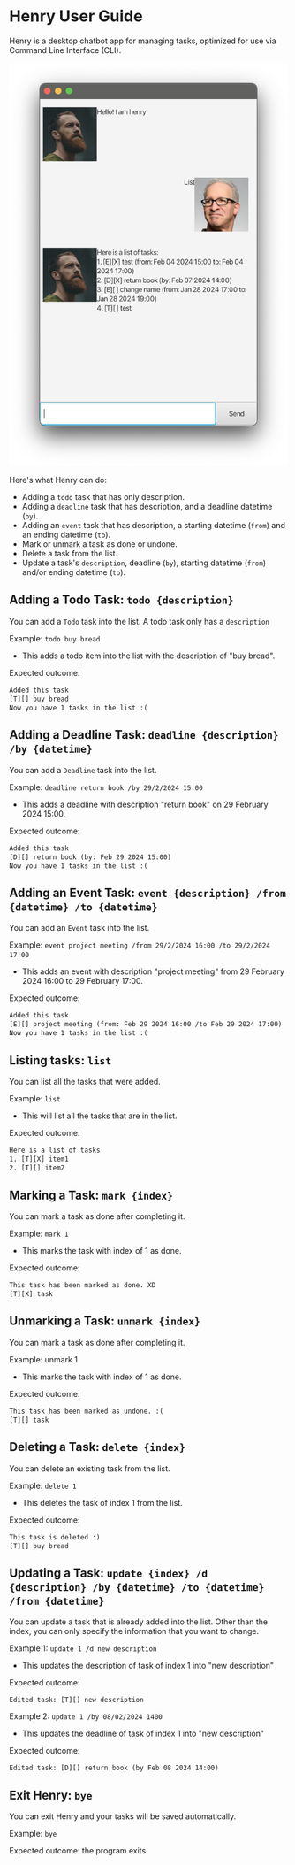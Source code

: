 # Henry User Guide

Henry is a desktop chatbot app for managing tasks, optimized for use via Command Line Interface (CLI).

![](./Ui.png)

Here's what Henry can do:
- Adding a `todo` task that has only description.
- Adding a `deadline` task that has description, and a deadline datetime (`by`).
- Adding an `event` task that has description, a starting datetime (`from`) and an ending datetime (`to`).
- Mark or unmark a task as done or undone.
- Delete a task from the list.
- Update a task's `description`, deadline (`by`), starting datetime (`from`) and/or ending datetime (`to`).

## Adding a Todo Task: `todo {description}`

You can add a `Todo` task into the list. A todo task only has a `description`

Example: `todo buy bread`

- This adds a todo item into the list with the description of "buy bread".

Expected outcome:
```
Added this task
[T][] buy bread
Now you have 1 tasks in the list :(
```

## Adding a Deadline Task: `deadline {description} /by {datetime}`

You can add a `Deadline` task into the list.

Example: `deadline return book /by 29/2/2024 15:00`

- This adds a deadline with description "return book" on 29 February 2024 15:00.

Expected outcome:
```
Added this task
[D][] return book (by: Feb 29 2024 15:00)
Now you have 1 tasks in the list :(
```

## Adding an Event Task: `event {description} /from {datetime} /to {datetime}`

You can add an `Event` task into the list.

Example: `event project meeting /from 29/2/2024 16:00 /to 29/2/2024 17:00`

- This adds an event with description "project meeting" from 29 February 2024 16:00 to 29 February 17:00.

Expected outcome:
```
Added this task
[E][] project meeting (from: Feb 29 2024 16:00 /to Feb 29 2024 17:00)
Now you have 1 tasks in the list :(
```

## Listing tasks: `list`

You can list all the tasks that were added.

Example: `list`
- This will list all the tasks that are in the list.

Expected outcome:
```
Here is a list of tasks
1. [T][X] item1
2. [T][] item2
```

## Marking a Task: `mark {index}`

You can mark a task as done after completing it.

Example: `mark 1`
- This marks the task with index of 1 as done.

Expected outcome:
```
This task has been marked as done. XD
[T][X] task
```

## Unmarking a Task: `unmark {index}`

You can mark a task as done after completing it.

Example: unmark 1
- This marks the task with index of 1 as done.

Expected outcome:
```
This task has been marked as undone. :(
[T][] task
```

## Deleting a Task: `delete {index}`

You can delete an existing task from the list.

Example: `delete 1`
- This deletes the task of index 1 from the list.

Expected outcome:
```
This task is deleted :)
[T][] buy bread
```

## Updating a Task: `update {index} /d {description} /by {datetime} /to {datetime} /from {datetime}`

You can update a task that is already added into the list. Other than the index, you can only specify the information that you want to change.

Example 1: `update 1 /d new description`
- This updates the description of task of index 1 into "new description" 

Expected outcome:
```
Edited task: [T][] new description
```

Example 2: `update 1 /by 08/02/2024 1400`
- This updates the deadline of task of index 1 into "new description"

Expected outcome:
```
Edited task: [D][] return book (by Feb 08 2024 14:00)
```

## Exit Henry: `bye`

You can exit Henry and your tasks will be saved automatically.

Example: `bye`

Expected outcome: the program exits.